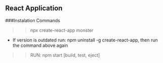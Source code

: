 ## React Application

###Instalation Commands


>> npx create-react-app monster
* If version is outdated run: npm uninstall -g create-react-app, then run the command above again

>> RUN: npm start [build, test, eject]





